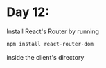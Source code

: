 # Day 12:

Install React's Router by running

```bash
npm install react-router-dom 
```

inside the client's directory

